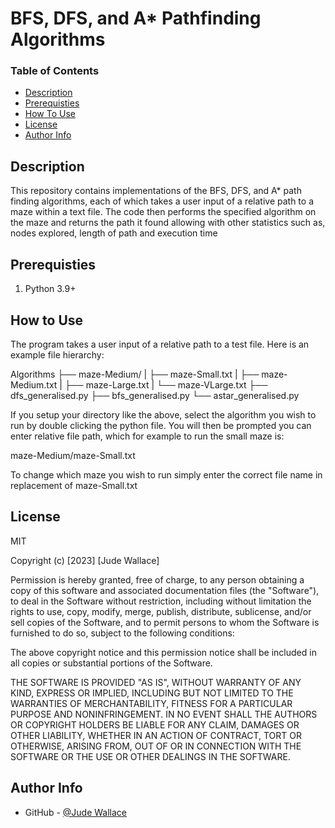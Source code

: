 # BFS, DFS, and A* Pathfinding Algorithms

### Table of Contents
- [Description](#description)
- [Prerequisties](#prereusites)
- [How To Use](#how-to-use)
- [License](#license)
- [Author Info](#author-info)

## Description
This repository contains implementations of the BFS, DFS, and A* path finding algorithms, each of which takes a user input of a relative path to a maze within a text file. The code then performs the specified algorithm on the maze and returns the path it found allowing with other statistics such as, nodes explored, length of path and execution time


## Prerequisties
1. Python 3.9+

## How to Use
The program takes a user input of a relative path to a test file. Here is an example file hierarchy:

Algorithms
├── maze-Medium/
|   ├── maze-Small.txt
|   ├── maze-Medium.txt
|   ├── maze-Large.txt
|   └── maze-VLarge.txt
├── dfs_generalised.py
├── bfs_generalised.py
└── astar_generalised.py

If you setup your directory like the above, select the algorithm you wish to run by double clicking the python file.
You will then be prompted you can enter relative file path, which for example to run the small maze is:

maze-Medium/maze-Small.txt

To change which maze you wish to run simply enter the correct file name in replacement of maze-Small.txt

## License
MIT

Copyright (c) [2023] [Jude Wallace]

Permission is hereby granted, free of charge, to any person obtaining a copy of this software and associated documentation files (the "Software"), to deal in the Software without restriction, including without limitation the rights to use, copy, modify, merge, publish, distribute, sublicense, and/or sell copies of the Software, and to permit persons to whom the Software is furnished to do so, subject to the following conditions:

The above copyright notice and this permission notice shall be included in all copies or substantial portions of the Software.

THE SOFTWARE IS PROVIDED "AS IS", WITHOUT WARRANTY OF ANY KIND, EXPRESS OR IMPLIED, INCLUDING BUT NOT LIMITED TO THE WARRANTIES OF MERCHANTABILITY, FITNESS FOR A PARTICULAR PURPOSE AND NONINFRINGEMENT. IN NO EVENT SHALL THE AUTHORS OR COPYRIGHT HOLDERS BE LIABLE FOR ANY CLAIM, DAMAGES OR OTHER LIABILITY, WHETHER IN AN ACTION OF CONTRACT, TORT OR OTHERWISE, ARISING FROM, OUT OF OR IN CONNECTION WITH THE SOFTWARE OR THE USE OR OTHER DEALINGS IN THE SOFTWARE.


## Author Info

- GitHub - [@Jude Wallace](https://github.com/JudeWallace?tab=repositories)
